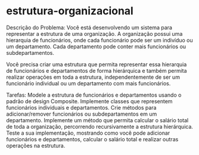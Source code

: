 # estrutura-organizacional
Descrição do Problema:
Você está desenvolvendo um sistema para representar a estrutura de uma organização. A organização possui uma hierarquia de funcionários, onde cada funcionário pode ser um indivíduo ou um departamento. Cada departamento pode conter mais funcionários ou subdepartamentos.

Você precisa criar uma estrutura que permita representar essa hierarquia de funcionários e departamentos de forma hierárquica e também permita realizar operações em toda a estrutura, independentemente de ser um funcionário individual ou um departamento com mais funcionários.

Tarefas:
Modele a estrutura de funcionários e departamentos usando o padrão de design Composite.
Implemente classes que representem funcionários individuais e departamentos.
Crie métodos para adicionar/remover funcionários ou subdepartamentos em um departamento.
Implemente um método que permita calcular o salário total de toda a organização, percorrendo recursivamente a estrutura hierárquica.
Teste a sua implementação, mostrando como você pode adicionar funcionários e departamentos, calcular o salário total e realizar outras operações na estrutura.
